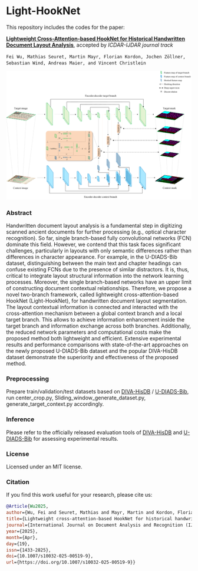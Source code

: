 # Light-HookNet

This repository includes the codes for the paper:
 
[**Lightweight Cross-Attention-based HookNet for Historical Handwritten Document Layout Analysis**](https://link.springer.com/article/10.1007/s10032-025-00519-9), accepted by *ICDAR-IJDAR journal track*

$\texttt{Fei Wu, Mathias Seuret, Martin Mayr, Florian Kordon, Jochen Zöllner, Sebastian Wind, Andreas Maier, and Vincent Christlein}$

![](fig.png)

### Abstract
Handwritten document layout analysis is a fundamental step in digitizing scanned ancient documents for further processing (e.g., optical character recognition). So far, single branch-based fully convolutional networks (FCN) dominate this field. However, we contend that this task faces significant challenges, particularly in layouts with only semantic differences rather than differences in character appearance. For example, in the U-DIADS-Bib dataset, distinguishing between the main text and chapter headings can confuse existing FCNs due to the presence of similar distractors. It is, thus, critical to integrate layout structural information into the network learning processes. Moreover, the single branch-based networks have an upper limit of constructing document contextual relationships. Therefore, we propose a novel two-branch framework, called lightweight cross-attention-based HookNet (Light-HookNet), for handwritten document layout segmentation. The layout contextual information is connected and interacted with the cross-attention mechanism between a global context branch and a local target branch. This allows to achieve information enhancement inside the target branch and information exchange across both branches. Additionally, the reduced network parameters and computational costs make the proposed method both lightweight and efficient. Extensive experimental results and performance comparisons with state-of-the-art approaches on the newly proposed U-DIADS-Bib dataset and the popular DIVA-HisDB dataset demonstrate the superiority and effectiveness of the proposed method.

### Preprocessing
Prepare train/validation/test datasets based on [DIVA-HisDB](https://diuf.unifr.ch/main/hisdoc/diva-hisdb.html) / [U-DIADS-Bib](https://sites.google.com/view/avml-lab-udiadsbib/home), run center_crop.py, Sliding_window_generate_dataset.py, generate_target_context.py accordingly.

### Inference
Please refer to the officially released evaluation tools of [DIVA-HisDB](https://github.com/DIVA-DIA/DIVA_Layout_Analysis_Evaluator) and [U-DIADS-Bib](https://ai4ch.uniud.it/udiadscomp/data.html) for assessing experimental results.

### License
Licensed under an MIT license.

### Citation
If you find this work useful for your research, please cite us:
```bibtex
@Article{Wu2025,
author={Wu, Fei and Seuret, Mathias and Mayr, Martin and Kordon, Florian and Z{\"o}llner, Jochen and Wind, Sebastian and Maier, Andreas and Christlein, Vincent},
title={Lightweight cross-attention-based HookNet for historical handwritten document layout analysis},
journal={International Journal on Document Analysis and Recognition (IJDAR)},
year={2025},
month={Apr},
day={19},
issn={1433-2825},
doi={10.1007/s10032-025-00519-9},
url={https://doi.org/10.1007/s10032-025-00519-9}}

```

